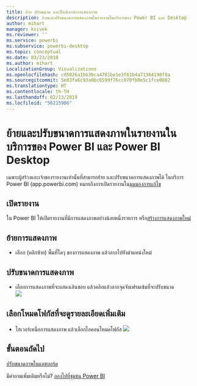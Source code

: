 ```yaml
---
title: ย้าย ปรับขนาด และป็อปเอาท์การแสดงภาพ
description: ย้ายและปรับขนาดการแสดงภาพในรายงานในบริการของ Power BI และ Desktop
author: mihart
manager: kvivek
ms.reviewer: ''
ms.service: powerbi
ms.subservice: powerbi-desktop
ms.topic: conceptual
ms.date: 03/23/2018
ms.author: mihart
LocalizationGroup: Visualizations
ms.openlocfilehash: cd5026a1bb3bca4781be1e3f61b4a71364190f8a
ms.sourcegitcommit: 5e83fa6c93a0bc6599f76cc070fb0e5c1fce0082
ms.translationtype: HT
ms.contentlocale: th-TH
ms.lasthandoff: 02/13/2019
ms.locfileid: "56215906"
---
```

# <a name="move-and-resize-a-visualization-in-a-report-in-power-bi-service-and-power-bi-desktop"></a>ย้ายและปรับขนาดการแสดงภาพในรายงานในบริการของ Power BI และ Power BI Desktop
เฉพาะผู้สร้างและเจ้าของรายงานเท่านั้นที่สามารถย้าย และปรับขนาดการแสดงภาพได้ ในบริการ Power BI (app.powerbi.com) หมายถึงการเปิดรายงานใน[มุมมองการแก้ไข](../consumer/end-user-reading-view.md)

## <a name="open-the-report"></a>เปิดรายงาน
ใน Power BI ให้เปิดรายงานที่มีการแสดงภาพอย่างน้อยหนึ่งรายการ หรือ[สร้างการแสดงภาพใหม่](power-bi-report-add-visualizations-i.md) 

## <a name="move-the-visualization"></a>ย้ายการแสดงภาพ
* เลือก (คลิกซ้าย) พื้นที่ใดๆ ของการแสดงภาพ แล้วลากไปยังตำแหน่งใหม่

## <a name="resize-the-visualization"></a>ปรับขนาดการแสดงภาพ
* เลือกการแสดงภาพที่จะแสดงเส้นขอบ แล้วคลิกแล้วลากจุดจับเฟรมเข้มที่จะปรับขนาด  
  ![](media/power-bi-visualization-move-and-resize/untitled.gif)

## <a name="select-focus-mode-to-see-more-detail"></a>เลือกโหมดโฟกัสที่จะดูรายละเอียดเพิ่มเติม
* โฮเวอร์เหนือการแสดงภาพ แล้วเลือกไอคอนโหมดโฟกัส
  ![](media/power-bi-visualization-move-and-resize/pbi_popouticon.jpg)

## <a name="next-steps"></a>ขั้นตอนถัดไป
[ปรับขนาดภาพในแดชบอร์ด](../service-dashboard-edit-tile.md)  

มีคำถามเพิ่มเติมหรือไม่? [ลองไปที่ชุมชน Power BI](http://community.powerbi.com/)